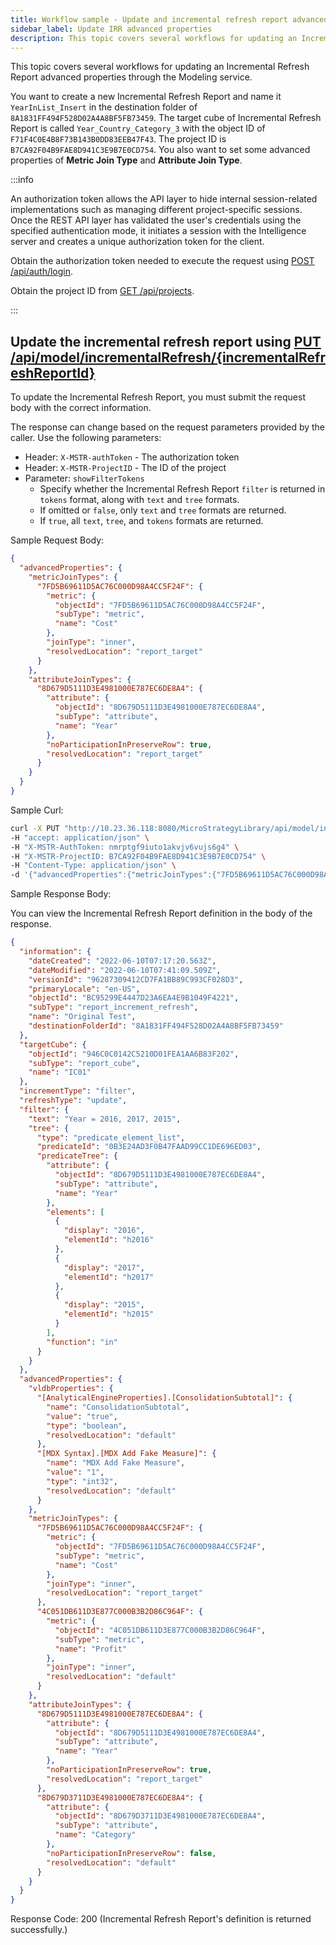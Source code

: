 ```yaml
---
title: Workflow sample - Update and incremental refresh report advanced properties
sidebar_label: Update IRR advanced properties
description: This topic covers several workflows for updating an Incremental Refresh Report advanced properties through the Modeling service.
---
```


This topic covers several workflows for updating an Incremental Refresh Report advanced properties through the Modeling service.

You want to create a new Incremental Refresh Report and name it `YearInList_Insert` in the destination folder of `8A1831FF494F528D02A4A8BF5FB73459`. The target cube of Incremental Refresh Report is called `Year_Country_Category_3` with the object ID of `F71F4C0E4B8F73B143B0DD83EEB47F43`. The project ID is `B7CA92F04B9FAE8D941C3E9B7E0CD754`. You also want to set some advanced properties of **Metric Join Type** and **Attribute Join Type**.

:::info

An authorization token allows the API layer to hide internal session-related implementations such as managing different project-specific sessions. Once the REST API layer has validated the user's credentials using the specified authentication mode, it initiates a session with the Intelligence server and creates a unique authorization token for the client.

Obtain the authorization token needed to execute the request using [POST /api/auth/login](https://demo.microstrategy.com/MicroStrategyLibrary/api-docs/index.html#/Authentication/postLogin).

Obtain the project ID from [GET /api/projects](https://demo.microstrategy.com/MicroStrategyLibrary/api-docs/index.html#/Projects/getProjects_1).

:::

## Update the incremental refresh report using [PUT /api/model/incrementalRefresh/{incrementalRefreshReportId}](https://demo.microstrategy.com/MicroStrategyLibrary/api-docs/index.html#/Cubes/put_api_model_incrementalRefresh__incrementalRefreshReportId_)

To update the Incremental Refresh Report, you must submit the request body with the correct information.

The response can change based on the request parameters provided by the caller. Use the following parameters:

- Header: `X-MSTR-authToken` - The authorization token
- Header: `X-MSTR-ProjectID` - The ID of the project
- Parameter: `showFilterTokens`
  - Specify whether the Incremental Refresh Report `filter` is returned in `tokens` format, along with `text` and `tree` formats.
  - If omitted or `false`, only `text` and `tree` formats are returned.
  - If `true`, all `text`, `tree`, and `tokens` formats are returned.

Sample Request Body:

```json
{
  "advancedProperties": {
    "metricJoinTypes": {
      "7FD5B69611D5AC76C000D98A4CC5F24F": {
        "metric": {
          "objectId": "7FD5B69611D5AC76C000D98A4CC5F24F",
          "subType": "metric",
          "name": "Cost"
        },
        "joinType": "inner",
        "resolvedLocation": "report_target"
      }
    },
    "attributeJoinTypes": {
      "8D679D5111D3E4981000E787EC6DE8A4": {
        "attribute": {
          "objectId": "8D679D5111D3E4981000E787EC6DE8A4",
          "subType": "attribute",
          "name": "Year"
        },
        "noParticipationInPreserveRow": true,
        "resolvedLocation": "report_target"
      }
    }
  }
}
```

Sample Curl:

```bash
curl -X PUT "http://10.23.36.118:8080/MicroStrategyLibrary/api/model/incrementalRefresh/BC95299E4447D23A6EA4E9B1049F4221?showAdvancedProperties=true" \
-H "accept: application/json" \
-H "X-MSTR-AuthToken: nmrptgf9iuto1akvjv6vujs6g4" \
-H "X-MSTR-ProjectID: B7CA92F04B9FAE8D941C3E9B7E0CD754" \
-H "Content-Type: application/json" \
-d '{"advancedProperties":{"metricJoinTypes":{"7FD5B69611D5AC76C000D98A4CC5F24F":{"metric":{"objectId":"7FD5B69611D5AC76C000D98A4CC5F24F","subType":"metric","name":"Cost"},"joinType":"inner","resolvedLocation":"report_target"}},"attributeJoinTypes":{"8D679D5111D3E4981000E787EC6DE8A4":{"attribute":{"objectId":"8D679D5111D3E4981000E787EC6DE8A4","subType":"attribute","name":"Year"},"noParticipationInPreserveRow":true,"resolvedLocation":"report_target"}}}}'
```

Sample Response Body:

You can view the Incremental Refresh Report definition in the body of the response.

```json
{
  "information": {
    "dateCreated": "2022-06-10T07:17:20.563Z",
    "dateModified": "2022-06-10T07:41:09.509Z",
    "versionId": "96287309412CD7FA1BB89C993CF028D3",
    "primaryLocale": "en-US",
    "objectId": "BC95299E4447D23A6EA4E9B1049F4221",
    "subType": "report_increment_refresh",
    "name": "Original Test",
    "destinationFolderId": "8A1831FF494F528D02A4A8BF5FB73459"
  },
  "targetCube": {
    "objectId": "946C0C0142C5210D01FEA1AA6B83F202",
    "subType": "report_cube",
    "name": "IC01"
  },
  "incrementType": "filter",
  "refreshType": "update",
  "filter": {
    "text": "Year = 2016, 2017, 2015",
    "tree": {
      "type": "predicate_element_list",
      "predicateId": "0B3E24AD3F0B47FAAD99CC1DE696ED03",
      "predicateTree": {
        "attribute": {
          "objectId": "8D679D5111D3E4981000E787EC6DE8A4",
          "subType": "attribute",
          "name": "Year"
        },
        "elements": [
          {
            "display": "2016",
            "elementId": "h2016"
          },
          {
            "display": "2017",
            "elementId": "h2017"
          },
          {
            "display": "2015",
            "elementId": "h2015"
          }
        ],
        "function": "in"
      }
    }
  },
  "advancedProperties": {
    "vldbProperties": {
      "[AnalyticalEngineProperties].[ConsolidationSubtotal]": {
        "name": "ConsolidationSubtotal",
        "value": "true",
        "type": "boolean",
        "resolvedLocation": "default"
      },
      "[MDX Syntax].[MDX Add Fake Measure]": {
        "name": "MDX Add Fake Measure",
        "value": "1",
        "type": "int32",
        "resolvedLocation": "default"
      }
    },
    "metricJoinTypes": {
      "7FD5B69611D5AC76C000D98A4CC5F24F": {
        "metric": {
          "objectId": "7FD5B69611D5AC76C000D98A4CC5F24F",
          "subType": "metric",
          "name": "Cost"
        },
        "joinType": "inner",
        "resolvedLocation": "report_target"
      },
      "4C051DB611D3E877C000B3B2D86C964F": {
        "metric": {
          "objectId": "4C051DB611D3E877C000B3B2D86C964F",
          "subType": "metric",
          "name": "Profit"
        },
        "joinType": "inner",
        "resolvedLocation": "default"
      }
    },
    "attributeJoinTypes": {
      "8D679D5111D3E4981000E787EC6DE8A4": {
        "attribute": {
          "objectId": "8D679D5111D3E4981000E787EC6DE8A4",
          "subType": "attribute",
          "name": "Year"
        },
        "noParticipationInPreserveRow": true,
        "resolvedLocation": "report_target"
      },
      "8D679D3711D3E4981000E787EC6DE8A4": {
        "attribute": {
          "objectId": "8D679D3711D3E4981000E787EC6DE8A4",
          "subType": "attribute",
          "name": "Category"
        },
        "noParticipationInPreserveRow": false,
        "resolvedLocation": "default"
      }
    }
  }
}
```

Response Code: 200 (Incremental Refresh Report's definition is returned successfully.)
